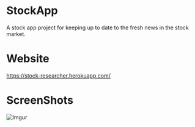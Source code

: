 # StockApp
A stock app project for keeping up to date to the fresh news in the stock market.
# Website
https://stock-researcher.herokuapp.com/
# ScreenShots
![Imgur](https://i.imgur.com/f1igJAA.png)
